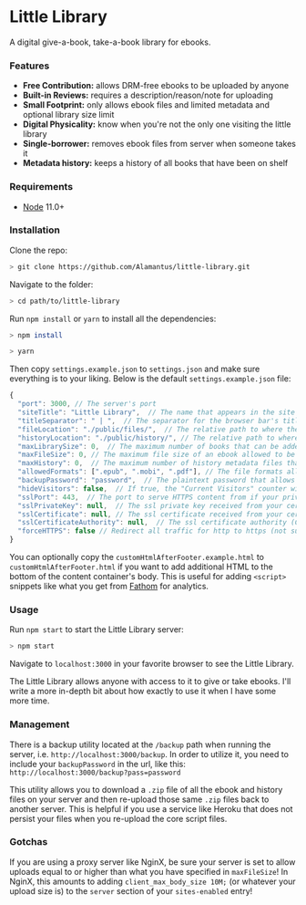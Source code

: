 ﻿# Little Library

A digital give-a-book, take-a-book library for ebooks.

### Features

- **Free Contribution:** allows DRM-free ebooks to be uploaded by anyone
- **Built-in Reviews:** requires a description/reason/note for uploading
- **Small Footprint:** only allows ebook files and limited metadata and optional library size limit
- **Digital Physicality:** know when you're not the only one visiting the little library
- **Single-borrower:** removes ebook files from server when someone takes it
- **Metadata history:** keeps a history of all books that have been on shelf

### Requirements

- [Node](https://nodejs.org) 11.0+

### Installation

Clone the repo:

```bash
> git clone https://github.com/Alamantus/little-library.git
```

Navigate to the folder:

```bash
> cd path/to/little-library
```

Run `npm install` or `yarn` to install all the dependencies:

```bash
> npm install
```

```bash
> yarn
```

Then copy `settings.example.json` to `settings.json` and make sure everything is to your liking. Below is the default `settings.example.json` file:

```js
{
  "port": 3000, // The server's port
  "siteTitle": "Little Library",  // The name that appears in the site header
  "titleSeparator": " | ",  // The separator for the browser bar's title between page and site titles
  "fileLocation": "./public/files/",  // The relative path to where the ebook files will be served from
  "historyLocation": "./public/history/", // The relative path to where the history metadata files will be served from
  "maxLibrarySize": 0,  // The maximum number of books that can be added to the library. 0 means unlimited
  "maxFileSize": 0, // The maximum file size of an ebook allowed to be uploaded. 0 means unlimited
  "maxHistory": 0,  // The maximum number of history metadata files that will be saved on your server. 0 means unlimited
  "allowedFormats": [".epub", ".mobi", ".pdf"], // The file formats allowed to be uploaded
  "backupPassword": "password",  // The plaintext password that allows you to access the /backup features. Be sure to change this before going live!
  "hideVisitors": false,  // If true, the "Current Visitors" counter will not update on the front end
  "sslPort": 443,  // The port to serve HTTPS content from if your private key and certificate are specified
  "sslPrivateKey": null,  // The ssl private key received from your certificate authority for HTTPS support
  "sslCertificate": null, // The ssl certificate received from your certificate authority for HTTPS support
  "sslCertificateAuthority": null,  // The ssl certificate authority (CA) received from Let's Encrypt for HTTPS support
  "forceHTTPS": false // Redirect all traffic for http to https (not sure why you wouldn't want this)
}
```

You can optionally copy the `customHtmlAfterFooter.example.html` to `customHtmlAfterFooter.html` if you want to add additional HTML to the bottom of the content container's body. This is useful for adding `<script>` snippets like what you get from [Fathom](https://github.com/usefathom/fathom) for analytics.

### Usage

Run `npm start` to start the Little Library server:

```bash
> npm start
```

Navigate to `localhost:3000` in your favorite browser to see the Little Library.

The Little Library allows anyone with access to it to give or take ebooks. I'll write a more in-depth bit about how exactly to use it when I have some more time.

### Management

There is a backup utility located at the `/backup` path when running the server, i.e. `http://localhost:3000/backup`.
In order to utilize it, you need to include your `backupPassword` in the url, like this:  
`http://localhost:3000/backup?pass=password`

This utility allows you to download a `.zip` file of all the ebook and history files on your server and then re-upload those same `.zip` files back to another server. This is helpful if you use a service like Heroku that does not persist your files when you re-upload the core script files.

### Gotchas

If you are using a proxy server like NginX, be sure your server is set to allow uploads equal to or higher than what you have specified in `maxFileSize`! In NginX, this amounts to adding `client_max_body_size 10M;` (or whatever your upload size is) to the `server` section of your `sites-enabled` entry!
